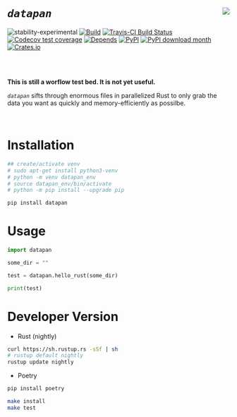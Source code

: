 
# _`datapan`_ <a href='https://github.com/knapply/datapan'><img src='https://upload.wikimedia.org/wikipedia/commons/thumb/8/84/Gold_panning_at_Bonanza_Creek.JPG/318px-Gold_panning_at_Bonanza_Creek.JPG' align="right" /></a>

<!-- badges: start -->
<!-- [![crates.io](https://img.shields.io/crates/v/datapan.svg)](https://crates.io/crates/datapan) -->
![stability-experimental](https://img.shields.io/badge/stability-experimental-yellow.svg)
[![Build](https://github.com/knapply/datapan/workflows/Rust+Python/badge.svg)](https://github.com/knapply/datapan/actions)
[![Travis-CI Build Status](https://travis-ci.org/knapply/datapan.svg?branch=master)](https://travis-ci.org/knapply/datapan)
[![Codecov test coverage](https://codecov.io/gh/knapply/datapan/branch/master/graph/badge.svg)](https://codecov.io/gh/knapply/datapan?branch=master)
[![Depends](https://img.shields.io/badge/Depends-Python%3E=3.6-darkgreen.svg)](https://www.python.org/)
[![PyPI](https://badge.fury.io/py/datapan.svg)](https://badge.fury.io/py/datapan)
[![PyPI download month](https://img.shields.io/pypi/dm/datapan.svg)](https://pypi.python.org/pypi/datapan/)
[![Crates.io](https://img.shields.io/crates/v/datapan.svg)](https://crates.io/crates/datapan)
<!-- [![crates.io](https://img.shields.io/badge/crates.io-sift-green.svg)](https://crates.io/crates/datapan) -->
<!-- [![License: GPL v3](https://img.shields.io/badge/License-GPLv3-blue.svg)](https://www.gnu.org/licenses/gpl-3.0) -->
<!-- badges: end -->

<br>
<br>

__This is still a worflow test bed. It is not yet useful.__

_`datapan`_ sifts through enormous files in parallelized Rust to only grab the data you want as quickly and memory-efficiently as possilbe.

<br>

# Installation

```sh
## create/activate venv
# sudo apt-get install python3-venv
# python -m venv datapan_env
# source datapan_env/bin/activate
# python -m pip install --upgrade pip

pip install datapan
```

# Usage

```python
import datapan

some_dir = ""

test = datapan.hello_rust(some_dir)

print(test)
```


# Developer Version

* Rust (nightly)

```sh
curl https://sh.rustup.rs -sSf | sh
# rustup default nightly
rustup update nightly
```

* Poetry

```sh
pip install poetry
```

```sh
make install
make test
```